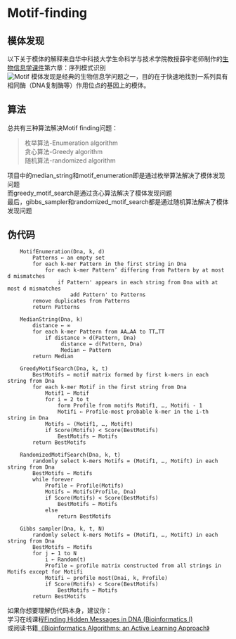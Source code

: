 # Motif-finding
## 模体发现
以下关于模体的解释来自华中科技大学生命科学与技术学院教授薛宇老师制作的[生物信息学课件](http://xue.biocuckoo.org/course.html)第六章：序列模式识别  
![Motif](https://github.com/ChongHui-007/Motif-finding/blob/master/src/motif.png)
模体发现是经典的生物信息学问题之一，目的在于快速地找到一系列具有相同酶（DNA复制酶等）作用位点的基因上的模体。
## 算法
总共有三种算法解决Motif finding问题：
>枚举算法-Enumeration algorithm  
贪心算法-Greedy algorithm  
随机算法-randomized algorithm    

项目中的median_string和motif_enumeration即是通过枚举算法解决了模体发现问题  
而greedy_motif_search是通过贪心算法解决了模体发现问题  
最后，gibbs_sampler和randomized_motif_search都是通过随机算法解决了模体发现问题  

## 伪代码
```
    MotifEnumeration(Dna, k, d)
        Patterns ← an empty set
        for each k-mer Pattern in the first string in Dna
            for each k-mer Pattern’ differing from Pattern by at most d mismatches
                if Pattern' appears in each string from Dna with at most d mismatches
                    add Pattern' to Patterns
        remove duplicates from Patterns
        return Patterns
```

```
    MedianString(Dna, k)
        distance ← ∞
        for each k-mer Pattern from AA…AA to TT…TT
            if distance > d(Pattern, Dna)
                 distance ← d(Pattern, Dna)
                 Median ← Pattern
        return Median
```
```
    GreedyMotifSearch(Dna, k, t)
        BestMotifs ← motif matrix formed by first k-mers in each string from Dna
        for each k-mer Motif in the first string from Dna
            Motif1 ← Motif
            for i = 2 to t
                form Profile from motifs Motif1, …, Motifi - 1
                Motifi ← Profile-most probable k-mer in the i-th string in Dna
            Motifs ← (Motif1, …, Motift)
            if Score(Motifs) < Score(BestMotifs)
                BestMotifs ← Motifs
        return BestMotifs
```
```
    RandomizedMotifSearch(Dna, k, t)
        randomly select k-mers Motifs = (Motif1, …, Motift) in each string from Dna
        BestMotifs ← Motifs
        while forever
            Profile ← Profile(Motifs)
            Motifs ← Motifs(Profile, Dna)
            if Score(Motifs) < Score(BestMotifs)
                BestMotifs ← Motifs
            else
                return BestMotifs
```
```
    Gibbs sampler(Dna, k, t, N)
        randomly select k-mers Motifs = (Motif1, …, Motift) in each string from Dna
        BestMotifs ← Motifs
        for j ← 1 to N
            i ← Random(t)
            Profile ← profile matrix constructed from all strings in Motifs except for Motifi
            Motifi ← profile most(Dnai, k, Profile)
            if Score(Motifs) < Score(BestMotifs)
                BestMotifs ← Motifs
        return BestMotifs
```
如果你想要理解伪代码本身，建议你：  
学习在线课程[Finding Hidden Messages in DNA (Bioinformatics I)](https://www.coursera.org/learn/dna-analysis/home/welcome)  
或阅读书籍[《Bioinformatics Algorithms: an Active Learning Approach》](http://bioinformaticsalgorithms.com/index.htm)
